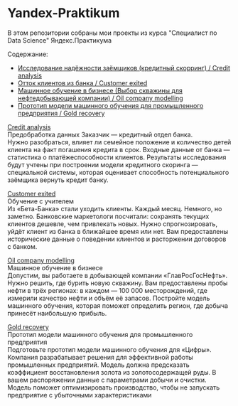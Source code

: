 # Yandex-Praktikum

В этом репозитории собраны мои проекты из курса "Специалист по Data Science" Яндекс.Практикума

Содержание:

- [Исследование надёжности заёмщиков (кредитный скорринг) / Credit analysis](https://github.com/Iurii-Ermakov/Yandex-Praktikum/tree/ermakovls/Credit-Analysis)
- [Отток клиентов из банка / Customer exited](https://github.com/Iurii-Ermakov/Yandex-Praktikum/tree/ermakovls/Customer-Exited)
- [Машинное обучение в бизнесе (Выбор скважины для нефтедобывающей компании) / Oil company modelling](https://github.com/Iurii-Ermakov/Yandex-Praktikum/tree/ermakovls/Oil-company-modelling)
- [Прототип модели машинного обучения для промышленного предприятия / Gold recovery](https://github.com/Iurii-Ermakov/Yandex-Praktikum/tree/ermakovls/Gold-recovery)


[Credit analysis](https://github.com/Iurii-Ermakov/Yandex-Praktikum/tree/ermakovls/Credit-Analysis)
<br>Предобработка данных
Заказчик — кредитный отдел банка. 
<br>Нужно разобраться, влияет ли семейное положение и количество детей клиента на факт погашения кредита в срок. Входные данные от банка — статистика о платёжеспособности клиентов. Результаты исследования будут учтены при построении модели кредитного скоринга — специальной системы, которая оценивает способность потенциального заёмщика вернуть кредит банку.


[Customer exited](https://github.com/Iurii-Ermakov/Yandex-Praktikum/tree/ermakovls/Customer-Exited)
<br>Обучение с учителем
<br>Из «Бета-Банка» стали уходить клиенты. Каждый месяц. Немного, но заметно. Банковские маркетологи посчитали: сохранять текущих клиентов дешевле, чем привлекать новых. Нужно спрогнозировать, уйдёт клиент из банка в ближайшее время или нет. Вам предоставлены исторические данные о поведении клиентов и расторжении договоров с банком.


[Oil company modelling](https://github.com/Iurii-Ermakov/Yandex-Praktikum/tree/ermakovls/Oil-company-modelling)
<br>Машинное обучение в бизнесе
<br>Допустим, вы работаете в добывающей компании «ГлавРосГосНефть». Нужно решить, где бурить новую скважину. Вам предоставлены пробы нефти в трёх регионах: в каждом — 100 000 месторождений, где измерили качество нефти и объём её запасов. Постройте модель машинного обучения, которая поможет определить регион, где добыча принесёт наибольшую прибыль.

[Gold recovery](https://github.com/Iurii-Ermakov/Yandex-Praktikum/tree/ermakovls/Gold-recovery)
<br>Прототип модели машинного обучения для промышленного предприятия
<br>Подготовьте прототип модели машинного обучения для «Цифры». Компания разрабатывает решения для эффективной работы промышленных предприятий. Модель должна предсказать коэффициент восстановления золота из золотосодержащей руды. В вашем распоряжении данные с параметрами добычи и очистки. Модель поможет оптимизировать производство, чтобы не запускать предприятие с убыточными характеристиками
